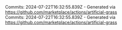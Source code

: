 Commits: 2024-07-22T16:32:55.839Z - Generated via https://github.com/marketplace/actions/artificial-grass
<br>
Commits: 2024-07-22T16:32:55.839Z - Generated via https://github.com/marketplace/actions/artificial-grass
<br>
